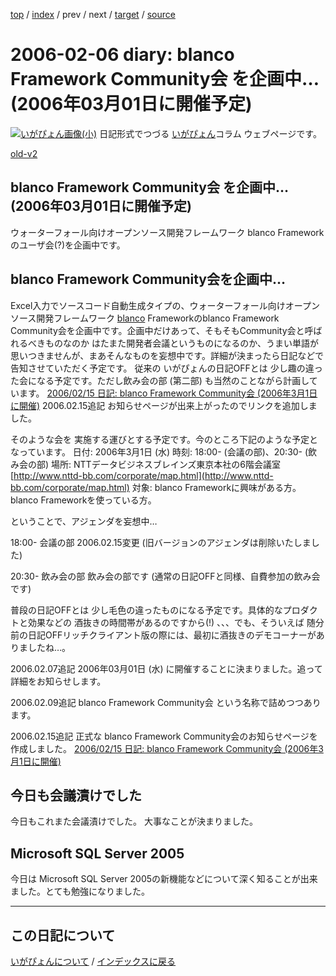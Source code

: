 [top](https://igapyon.github.io/diary/) 
 / [index](https://igapyon.github.io/diary/2006/index.html) 
 / prev 
 / next 
 / [target](https://igapyon.github.io/diary/2006/ig060206.html) 
 / [source](https://github.com/igapyon/diary/blob/gh-pages/2006/ig060206.html.src.md) 

2006-02-06 diary: blanco Framework Community会 を企画中… (2006年03月01日に開催予定)
=====================================================================================================
[![いがぴょん画像(小)](https://igapyon.github.io/diary/images/iga200306s.jpg "いがぴょん")](https://igapyon.github.io/diary/memo/memoigapyon.html) 日記形式でつづる [いがぴょん](https://igapyon.github.io/diary/memo/memoigapyon.html)コラム ウェブページです。

[old-v2](ig060206-orig.html)

## blanco Framework Community会 を企画中… (2006年03月01日に開催予定)

ウォーターフォール向けオープンソース開発フレームワーク blanco Frameworkのユーザ会(?)を企画中です。






## blanco Framework Community会を企画中…


Excel入力でソースコード自動生成タイプの、ウォーターフォール向けオープンソース開発フレームワーク [blanco](http://www.igapyon.jp/blanco/blanco.ja.html)
Frameworkのblanco Framework Community会を企画中です。企画中だけあって、そもそもCommunity会と呼ばれるべきものなのか
はたまた開発者会議というものになるのか、うまい単語が思いつきませんが、まあそんなものを妄想中です。詳細が決まったら日記などで告知させていただく予定です。
従来の いがぴょんの日記OFFとは 少し趣の違った会になる予定です。ただし飲み会の部 (第二部) も当然のことながら計画しています。
[2006/02/15 日記: blanco Framework Community会 (2006年3月1日に開催)](ig060215.html)
  2006.02.15追記 お知らせページが出来上がったのでリンクを追加しました。


そのような会を 実施する運びとする予定です。今のところ下記のような予定となっています。
日付: 2006年3月1日 (水)
  時刻: 18:00- (会議の部)、20:30- (飲み会の部)
  場所: NTTデータビジネスブレインズ東京本社の6階会議室
  [http://www.nttd-bb.com/corporate/map.html](http://www.nttd-bb.com/corporate/map.html)
  対象: blanco Frameworkに興味がある方。blanco Frameworkを使っている方。


ということで、アジェンダを妄想中…

18:00- 会議の部
2006.02.15変更 (旧バージョンのアジェンダは削除いたしました)


20:30- 飲み会の部
飲み会の部です (通常の日記OFFと同様、自費参加の飲み会です)


普段の日記OFFとは 少し毛色の違ったものになる予定です。具体的なプロダクトと効果などの 酒抜きの時間帯があるのですから(!)
、、、でも、そういえば 随分前の日記OFFリッチクライアント版の際には、最初に酒抜きのデモコーナーがありましたね…。

2006.02.07追記 2006年03月01日 (水) に開催することに決まりました。追って詳細をお知らせします。

2006.02.09追記 blanco Framework Community会 という名称で詰めつつあります。

2006.02.15追記 正式な blanco Framework Community会のお知らせページを作成しました。
[2006/02/15 日記: blanco Framework Community会 (2006年3月1日に開催)](ig060215.html)


## 今日も会議漬けでした


今日もこれまた会議漬けでした。
大事なことが決まりました。

## Microsoft SQL Server 2005


今日は Microsoft SQL Server 2005の新機能などについて深く知ることが出来ました。とても勉強になりました。


----------------------------------------------------------------------------------------------------

## この日記について
[いがぴょんについて](https://igapyon.github.io/diary/memo/memoigapyon.html) / [インデックスに戻る](https://igapyon.github.io/diary/idxall.html)
